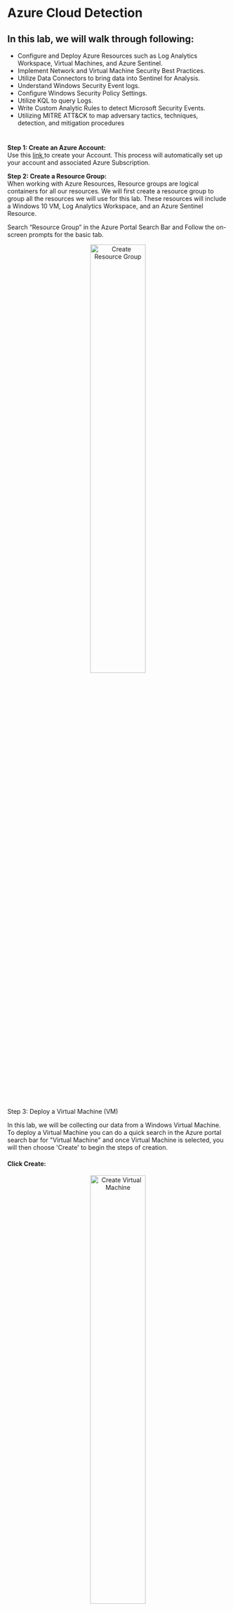 # Azure Cloud Detection

<h2>In this lab, we will walk through following:</h2>
<ul>
<li>Configure and Deploy Azure Resources such as Log Analytics Workspace, Virtual Machines, and Azure Sentinel.</li>
<li>Implement Network and Virtual Machine Security Best Practices.</li>
<li>Utilize Data Connectors to bring data into Sentinel for Analysis.</li>
<li>Understand Windows Security Event logs.</li>
<li>Configure Windows Security Policy Settings.</li>
<li>Utilize KQL to query Logs.</li>
<li>Write Custom Analytic Rules to detect Microsoft Security Events.</li>
<li>Utilizing MITRE ATT&CK to map adversary tactics, techniques, detection, and mitigation procedures</li>
</ul>

#

<b>Step 1: Create an Azure Account:</b>
<br />
Use this <a href="https://azure.microsoft.com/en-us/free/"> link </a> to create your Account. This process will automatically set up your account and associated Azure Subscription.

<b>Step 2: Create a Resource Group:</b>
<br />
When working with Azure Resources, Resource groups are logical containers for all our resources. We will first create a resource group to group all the resources we will use for this lab. These resources will include a Windows 10 VM, Log Analytics Workspace, and an Azure Sentinel Resource.

Search “Resource Group” in the Azure Portal Search Bar and Follow the on-screen prompts for the basic tab.
<p align="center"> <img src="https://i.imgur.com/DJmEXEB.png" height="50%" width="50%" alt="Create Resource Group"/></p>


Step 3: Deploy a Virtual Machine (VM)

In this lab, we will be collecting our data from a Windows Virtual Machine. To deploy a Virtual Machine you can do a quick search in the Azure portal search bar for "Virtual Machine" and once Virtual Machine is selected, you will then choose 'Create' to begin the steps of creation. 

#### Click Create:
<p align="center"> <img src="https://i.imgur.com/DJmEXEB.png" height="50%" width="50%" alt="Create Virtual Machine"/></p>


Use the resource group created in the first step and fill out the required field to create your virtual machine. In the image above, the (US) East US is selected as the region that will house the Virtual Machine. 

<h6> Note: When selecting your region, keep in mind that some virtual machines may not be available and cost will vary depending on the region selected. </h6> 

Use all the default settings on the Basics Tab and fill in the appropriate field.

<h6>*Please remember your admin username and password as this is how you will authenticate to the Virtual Machine.</h6>

For this lab the default settings in Disks, Networking, Management, Advanced, and Tags are sufficient. We will make the appropriate network changes later.

Click Review + create to start the creation of your virtual machine. After selecting to 'Review + Create', you will see a summary of the what has been selected in creating the VM. 

<h6>Important: Be sure to select the check box confirming 'I confirm I have an eligible Windows 10 license with multi-tenant hosting rights'.Without this selected, it will not allow the validation to process as "passed" successfully. </h6>

<p align="center"> <img src="https://i.imgur.com/DJmEXEB.png" height="50%" width="50%" alt="Select default settings for Virtual Machine"/></p>

Once you have selected to 'Create' in the confirmation page, you will then be presented with messaging showing that 'Your deployment is complete.'
  
<p align="center"> <img src="https://i.imgur.com/DJmEXEB.png" height="50%" width="50%" alt="Confirm VM Creation"/></p>

When you deploy a virtual machine in Azure, that virtual machine is placed on a Virtual Network (vnet). Your Virtual Machine is assigned an IP address on that network as well as a network interface. Another Azure security feature that is implemented with the default settings we used are Network Security Groups (NSG). A NSG is used to filter network traffic to and from Azure resources. Similar to a firewall, filtering is based on rules that dictate source des andtination ports as well as the network protocols that are allowed or denied.

If we go to back to our resource group we created earlier we can see the Virtual Network and NSG listed as resources.

<p align="center"> <img src="https://i.imgur.com/DJmEXEB.png" height="50%" width="50%" alt="Displays the NSG in the RG"/></p>

If we select our NSG we can see the default rules.

<p align="center"> <img src="https://i.imgur.com/DJmEXEB.png" height="50%" width="50%" alt="Displays default NSG settings"/></p>

Previously when we were creating our virtual machine we enabled this setting:

<p align="center"> <img src="https://i.imgur.com/DJmEXEB.png" height="50%" width="50%" alt="Displays inbound port rules"/></p>

If you look at the first rule (image above), you will see that inbound RDP traffic is allowed from any source to any destination. RDP is necessary to access our VM. However, with this current setting, anyone who obtains our public IP (which can be possibly be obtained via network scan) can potentially connect to the VM as this is public facing. This presents a security risk as it makes the VM vulnerable to possibly a brute force or password spray attack.

In order to reduce our attack surface, we need to enable a security feature called 'Just in Time' access. You can read more about this at the following <a href="https://docs.microsoft.com/en-us/azure/defender-for-cloud/just-in-time-access-usage?tabs=jit-config-asc%2Cjit-request-asc">link</a>.

Essentially what this feature does is only provide access to our Virtual Machine when necessary via time-based restrictions as well as implements the principle of least privilege by giving the option to restrict access to certain IP’s as well as RBAC roles.

Anyone who wants access to the VM will need to request and based on their IP and assigned role they would be granted or denied access. By default when creating your Azure Account you are a Global Administrator so upon request you will be granted access to the VM. To set this up we will perform the following steps:

Search "Microsoft Defender for Cloud" in the search bar at the top of the Azure Portal and select the service. You will see a page similar to this. On the left pane select “environment settings”

<p align="center"> <img src="https://i.imgur.com/DJmEXEB.png" height="50%" width="50%" alt="Select Environment Settings"/></p>

Select your Azure Subscription from the list provided. Upon selection, the following services will be seen on the screen. By default, Enhanced security is off but you will want to select the Enable All Microsoft Defender for Cloud Plans. You will be given a 30 free trial so be sure to disable when finished with the lab to avoid any cost. You can select then “Enable all option” and hit save.

<p align="center"> <img src="https://i.imgur.com/DJmEXEB.png" height="50%" width="50%" alt="Enable All Microsoft Defender for Cloud Plans"/></p>

After enabling the plan, Navigate back to the homepage for Defender for Cloud and select 'Workload Protections' on the left pane. That will then present the following screen:

<p align="center"> <img src="https://i.imgur.com/DJmEXEB.png" height="50%" width="50%" alt="Enable All Microsoft Defender for Cloud Plans"/></p>

Now, we will go back to our VMs that we created previously and then select 'labvm'. Once labvm is selected, we will choose 'Connect' on the left panel. Upon reaching the connect configuration page, we will select the 'Enable Just-in-time' button. 

To confirm the change that we have just created, we will go to the 'Networking' option on the left panel to view the rules that have been set in place. At the top of the provided rules table, we can now see that the Just-In-Time 'Security-Center-JITRule' has been implemented and will be executed before the RDP due to rule prioritization.

<p align="center"> <img src="https://i.imgur.com/DJmEXEB.png" height="50%" width="50%" alt="Networking Rules Show JIT "/></p>

Now that your JIT has been enabled, we will go to your VM settings and click Connect on the left pane. Select “My IP” as Source IP Request Access. Select “Request access”.

<p align="center"> <img src="https://i.imgur.com/DJmEXEB.png" height="50%" width="50%" alt="Request Access"/></p>


If we go to the networking tab for our VM we can see our rules have been updated. Now RDP traffic is allowed for a certain amount of time only from the IP of your computer. Anyone else who attempts to establish and RDP connection will be blocked via our Just in Time Access rules.

<p align="center"> <img src="https://i.imgur.com/DJmEXEB.png" height="50%" width="50%" alt="RDP is allowed for certain traffic"/></p>

Step 4: Create Log Analytics Workspace and Deploy Sentinel

When working with Log Data in Azure we need somewhere to store/operate that data. Log Analytics workspace is used to collect and store log data from Azure Resources.

To configure a Log Analytic workspace:

Search “Microsoft Sentinel” in Search Bar in Azure Portal. This will prompt you to create a Log Analytics Workspace.

Use the same resource group used for the Azure Virtual Machine you created in the previous step when filling out the necessary fields to create your Log Analytics workspace.


<p align="center"> <img src="https://i.imgur.com/DJmEXEB.png" height="50%" width="50%" alt="Create Log Analytics Workspace"/></p>

Click “review + create” to create the Log Analytics Workspace

<p align="center"> <img src="https://i.imgur.com/DJmEXEB.png" height="50%" width="50%" alt=" Review-Create Log Analytics Workspace"/></p>

After creating the Log Analytics Workspace search Sentinel in the search bar.

<p align="center"> <img src="https://i.imgur.com/DJmEXEB.png" height="50%" width="50%" alt=" Review-Create Log Analytics Workspace"/></p>

:eye


















  




